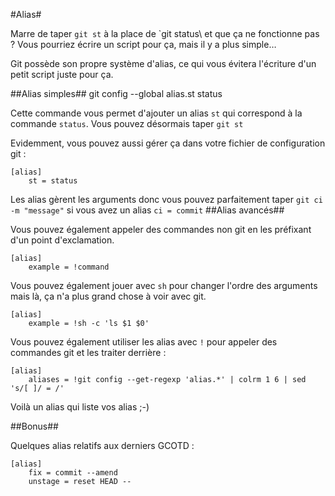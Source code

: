 #Alias#

Marre de taper `git st` à la place de `git status\ et que ça ne fonctionne pas ? Vous pourriez écrire un script pour ça, mais il y a plus simple…

Git possède son propre système d'alias, ce qui vous évitera l'écriture d'un petit script juste pour ça.

##Alias simples##
    git config --global alias.st status

Cette commande vous permet d'ajouter un alias `st` qui correspond à la commande `status`. Vous pouvez désormais taper `git st`

Evidemment, vous pouvez aussi gérer ça dans votre fichier de configuration git :

    [alias]
        st = status

Les alias gèrent les arguments donc vous pouvez parfaitement taper `git ci -m "message"` si vous avez un alias `ci = commit`
##Alias avancés##

Vous pouvez également appeler des commandes non git en les préfixant d'un point d'exclamation.

    [alias]
        example = !command

Vous pouvez également jouer avec `sh` pour changer l'ordre des arguments mais là, ça n'a plus grand chose à voir avec git.

    [alias]
        example = !sh -c 'ls $1 $0'

Vous pouvez également utiliser les alias avec `!` pour appeler des commandes git et les traiter derrière :

    [alias]
        aliases = !git config --get-regexp 'alias.*' | colrm 1 6 | sed 's/[ ]/ = /'

Voilà un alias qui liste vos alias ;-)

##Bonus##

Quelques alias relatifs aux derniers GCOTD :

    [alias]
        fix = commit --amend
        unstage = reset HEAD --
        

